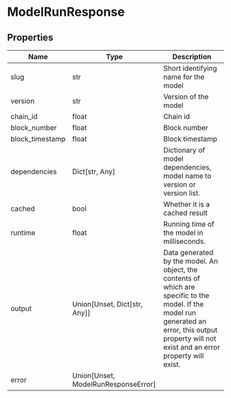 # ModelRunResponse


## Properties
Name | Type | Description
------------ | ------------- | -------------
slug | str | Short identifying name for the model
version | str | Version of the model
chain_id | float | Chain id
block_number | float | Block number
block_timestamp | float | Block timestamp
dependencies | Dict[str, Any] | Dictionary of model dependencies, model name to version or version list.
cached | bool | Whether it is a cached result
runtime | float | Running time of the model in milliseconds.
output | Union[Unset, Dict[str, Any]] | Data generated by the model. An object, the contents of which are specific to the model. If the model run generated an error, this output property will not exist and an error property will exist.
error | Union[Unset, ModelRunResponseError] | 

